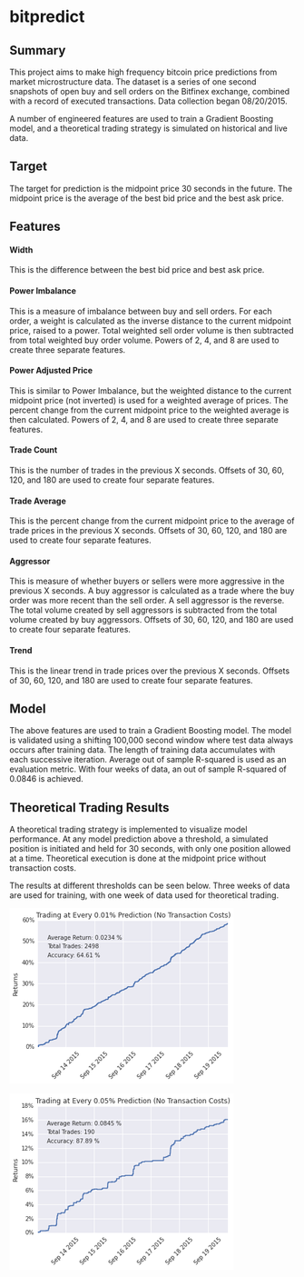 # bitpredict

## Summary
This project aims to make high frequency bitcoin price predictions from market microstructure data. The dataset is a series of one second snapshots of open buy and sell orders on the Bitfinex exchange, combined with a record of executed transactions. Data collection began 08/20/2015.

A number of engineered features are used to train a Gradient Boosting model, and a theoretical trading strategy is simulated on historical and live data.

## Target
The target for prediction is the midpoint price 30 seconds in the future. The midpoint price is the average of the best bid price and the best ask price.

## Features

#### Width
This is the difference between the best bid price and best ask price.

#### Power Imbalance
This is a measure of imbalance between buy and sell orders. For each order, a weight is calculated as the inverse distance to the current midpoint price, raised to a power. Total weighted sell order volume is then subtracted from total weighted buy order volume. Powers of 2, 4, and 8 are used to create three separate features. 

#### Power Adjusted Price
This is similar to Power Imbalance, but the weighted distance to the current midpoint price (not inverted) is used for a weighted average of prices. The percent change from the current midpoint price to the weighted average is then calculated. Powers of 2, 4, and 8 are used to create three separate features. 

#### Trade Count
This is the number of trades in the previous X seconds. Offsets of 30, 60, 120, and 180 are used to create four separate features.

#### Trade Average
This is the percent change from the current midpoint price to the average of trade prices in the previous X seconds. Offsets of 30, 60, 120, and 180 are used to create four separate features.

#### Aggressor
This is measure of whether buyers or sellers were more aggressive in the previous X seconds. A buy aggressor is calculated as a trade where the buy order was more recent than the sell order. A sell aggressor is the reverse. The total volume created by sell aggressors is subtracted from the total volume created by buy aggressors. Offsets of 30, 60, 120, and 180 are used to create four separate features.

#### Trend
This is the linear trend in trade prices over the previous X seconds. Offsets of 30, 60, 120, and 180 are used to create four separate features.

## Model
The above features are used to train a Gradient Boosting model. The model is validated using a shifting 100,000 second window where test data always occurs after training data. The length of training data accumulates with each successive iteration. Average out of sample R-squared is used as an evaluation metric. With four weeks of data, an out of sample R-squared of 0.0846 is achieved.

## Theoretical Trading Results
A theoretical trading strategy is implemented to visualize model performance. At any model prediction above a threshold, a simulated position is initiated and held for 30 seconds, with only one position allowed at a time. Theoretical execution is done at the midpoint price without transaction costs.

The results at different thresholds can be seen below. Three weeks of data are used for training, with one week of data used for theoretical trading.

![Strategy with a 0.01% trading threshold.](images/strategy01.png)

![Strategy with a 0.05% trading threshold.](images/strategy05.png)
